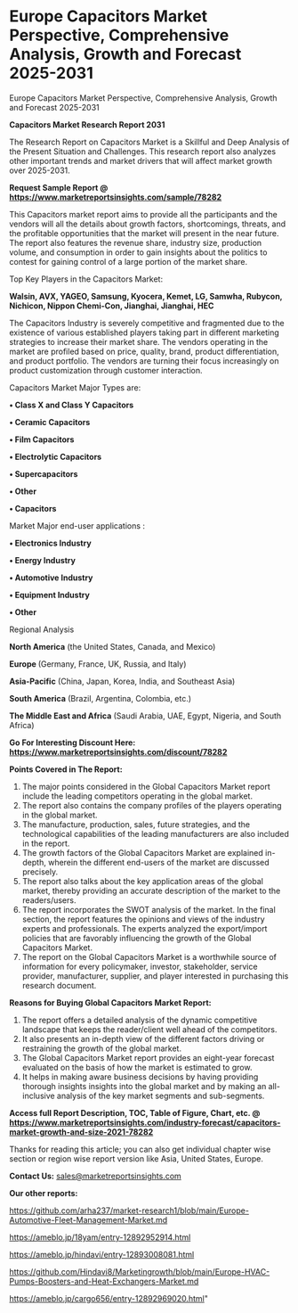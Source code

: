 # Europe Capacitors Market Perspective, Comprehensive Analysis, Growth and Forecast 2025-2031
Europe Capacitors Market Perspective, Comprehensive Analysis, Growth and Forecast 2025-2031

<strong>Capacitors Market Research Report 2031</strong>

The Research Report on Capacitors Market is a Skillful and Deep Analysis of the Present Situation and Challenges. This research report also analyzes other important trends and market drivers that will affect market growth over 2025-2031.

<strong>Request Sample Report @ <a href=https://www.marketreportsinsights.com/sample/78282>https://www.marketreportsinsights.com/sample/78282</a></strong>

This Capacitors market report aims to provide all the participants and the vendors will all the details about growth factors, shortcomings, threats, and the profitable opportunities that the market will present in the near future. The report also features the revenue share, industry size, production volume, and consumption in order to gain insights about the politics to contest for gaining control of a large portion of the market share.

Top Key Players in the Capacitors Market:

<strong>Walsin, AVX, YAGEO, Samsung, Kyocera, Kemet, LG, Samwha, Rubycon, Nichicon, Nippon Chemi-Con, Jianghai, Jianghai, HEC</strong>

The Capacitors Industry is severely competitive and fragmented due to the existence of various established players taking part in different marketing strategies to increase their market share. The vendors operating in the market are profiled based on price, quality, brand, product differentiation, and product portfolio. The vendors are turning their focus increasingly on product customization through customer interaction.

Capacitors Market Major Types are:

<strong>• Class X and Class Y Capacitors

• Ceramic Capacitors

• Film Capacitors

• Electrolytic Capacitors

• Supercapacitors

• Other

• Capacitors</strong>

Market Major end-user applications :

<strong>• Electronics Industry

• Energy Industry

• Automotive Industry

• Equipment Industry

• Other</strong>

Regional Analysis

</u><strong><b>North America</b></strong> (the United States, Canada, and Mexico)

<strong><b>Europe </b></strong>(Germany, France, UK, Russia, and Italy)

<strong><b>Asia-Pacific</b></strong> (China, Japan, Korea, India, and Southeast Asia)

<strong><b>South America</b></strong> (Brazil, Argentina, Colombia, etc.)

<strong><b>The Middle East and Africa</b></strong> (Saudi Arabia, UAE, Egypt, Nigeria, and South Africa)

<strong>Go For Interesting Discount Here: <a href=https://www.marketreportsinsights.com/discount/78282>https://www.marketreportsinsights.com/discount/78282</a></strong>

<strong>Points Covered in The Report:</strong>
<ol>
  <li>The major points considered in the Global Capacitors Market report include the leading competitors operating in the global market.</li>
  <li>The report also contains the company profiles of the players operating in the global market.</li>
  <li>The manufacture, production, sales, future strategies, and the technological capabilities of the leading manufacturers are also included in the report.</li>
  <li>The growth factors of the Global Capacitors Market are explained in-depth, wherein the different end-users of the market are discussed precisely.</li>
  <li>The report also talks about the key application areas of the global market, thereby providing an accurate description of the market to the readers/users.</li>
  <li>The report incorporates the SWOT analysis of the market. In the final section, the report features the opinions and views of the industry experts and professionals. The experts analyzed the export/import policies that are favorably influencing the growth of the Global Capacitors Market.</li>
  <li>The report on the Global Capacitors Market is a worthwhile source of information for every policymaker, investor, stakeholder, service provider, manufacturer, supplier, and player interested in purchasing this research document.</li>
</ol>
<strong>Reasons for Buying Global Capacitors Market Report:</strong>

<ol>
  <li>The report offers a detailed analysis of the dynamic competitive landscape that keeps the reader/client well ahead of the competitors.</li>
  <li>It also presents an in-depth view of the different factors driving or restraining the growth of the global market.</li>
  <li>The Global Capacitors Market report provides an eight-year forecast evaluated on the basis of how the market is estimated to grow.</li>
  <li>It helps in making aware business decisions by having providing thorough insights insights into the global market and by making an all-inclusive analysis of the key market segments and sub-segments.</li>
</ol>
<strong>Access full Report Description, TOC, Table of Figure, Chart, etc. @ <a href=https://www.marketreportsinsights.com/industry-forecast/capacitors-market-growth-and-size-2021-78282>https://www.marketreportsinsights.com/industry-forecast/capacitors-market-growth-and-size-2021-78282</a></strong>


Thanks for reading this article; you can also get individual chapter wise section or region wise report version like Asia, United States, Europe.

<strong>Contact Us:</strong>
sales@marketreportsinsights.com

<strong>Our other reports:</strong>

<a href=https://github.com/arha237/market-research1/blob/main/Europe-Automotive-Fleet-Management-Market.md>https://github.com/arha237/market-research1/blob/main/Europe-Automotive-Fleet-Management-Market.md</a>

<a href=https://ameblo.jp/18yam/entry-12892952914.html>https://ameblo.jp/18yam/entry-12892952914.html</a>

<a href=https://ameblo.jp/hindavi/entry-12893008081.html>https://ameblo.jp/hindavi/entry-12893008081.html</a>

<a href=https://github.com/Hindavi8/Marketingrowth/blob/main/Europe-HVAC-Pumps-Boosters-and-Heat-Exchangers-Market.md>https://github.com/Hindavi8/Marketingrowth/blob/main/Europe-HVAC-Pumps-Boosters-and-Heat-Exchangers-Market.md</a>

<a href=https://ameblo.jp/cargo656/entry-12892969020.html>https://ameblo.jp/cargo656/entry-12892969020.html</a>"
